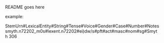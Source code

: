 README goes here

example:

StemUrn#LexicalEntity#String#Tense#Voice#Gender#Case#Number#Notes
smyth.n72202_m0s#lexent.n72202#ei)dw/s#pft#act#masc#nom#sg#Smyth 306

